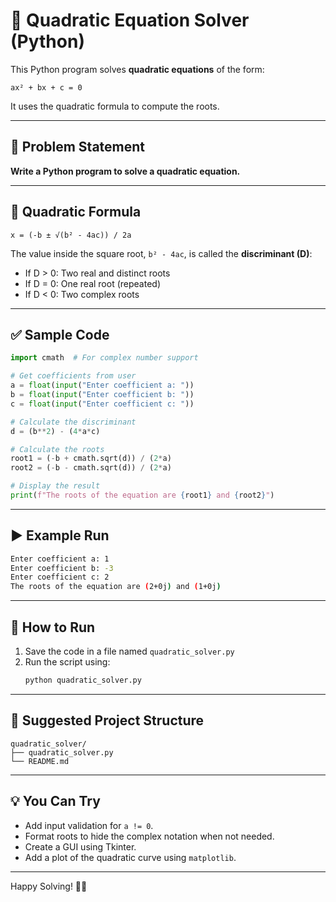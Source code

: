 # 📐 Quadratic Equation Solver (Python)

This Python program solves **quadratic equations** of the form:

```
ax² + bx + c = 0
```

It uses the quadratic formula to compute the roots.

---

## 📌 Problem Statement

**Write a Python program to solve a quadratic equation.**

---

## 🧮 Quadratic Formula

```
x = (-b ± √(b² - 4ac)) / 2a
```

The value inside the square root, `b² - 4ac`, is called the **discriminant (D)**:
- If D > 0: Two real and distinct roots
- If D = 0: One real root (repeated)
- If D < 0: Two complex roots

---

## ✅ Sample Code

```python
import cmath  # For complex number support

# Get coefficients from user
a = float(input("Enter coefficient a: "))
b = float(input("Enter coefficient b: "))
c = float(input("Enter coefficient c: "))

# Calculate the discriminant
d = (b**2) - (4*a*c)

# Calculate the roots
root1 = (-b + cmath.sqrt(d)) / (2*a)
root2 = (-b - cmath.sqrt(d)) / (2*a)

# Display the result
print(f"The roots of the equation are {root1} and {root2}")
```

---

## ▶️ Example Run

```bash
Enter coefficient a: 1
Enter coefficient b: -3
Enter coefficient c: 2
The roots of the equation are (2+0j) and (1+0j)
```

---

## 🚀 How to Run

1. Save the code in a file named `quadratic_solver.py`
2. Run the script using:
   ```bash
   python quadratic_solver.py
   ```

---

## 📁 Suggested Project Structure

```
quadratic_solver/
├── quadratic_solver.py
└── README.md
```

---

## 💡 You Can Try

- Add input validation for `a != 0`.
- Format roots to hide the complex notation when not needed.
- Create a GUI using Tkinter.
- Add a plot of the quadratic curve using `matplotlib`.

---

Happy Solving! 🧮✨
